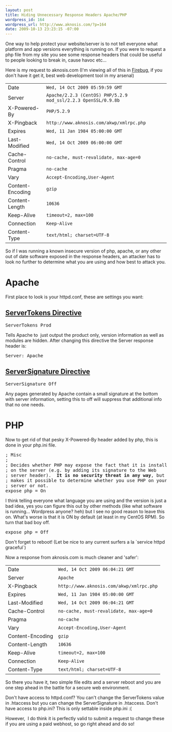 ```yaml
--- 
layout: post
title: Hiding Unnecessary Response Headers Apache/PHP
wordpress_id: 164
wordpress_url: http://www.aknosis.com/?p=164
date: 2009-10-13 23:23:15 -07:00
---
```

One way to help protect your website/server is to not tell everyone what platform and app versions everything is running on. If you were to request a php file from my site you see some response headers that could be useful to people looking to break in, cause havoc etc...

Here is my request to aknosis.com (I'm viewing all of this in <a href="http://getfirebug.com/">Firebug</a>, if you don't have it get it, best web development tool in my arsenal)
<table border="0" cellspacing="0" cellpadding="0">
<tbody>
<tr>
<td>Date</td>
<td><code>Wed, 14 Oct 2009 05:59:59 GMT</code></td>
</tr>
<tr>
<td>Server</td>
<td><code>Apache/2.2.3 (CentOS) PHP/5.2.9 mod_ssl/2.2.3 OpenSSL/0.9.8b</code></td>
</tr>
<tr>
<td>X-Powered-By</td>
<td><code>PHP/5.2.9</code></td>
</tr>
<tr>
<td>X-Pingback</td>
<td><code>http://www.aknosis.com/akwp/xmlrpc.php</code></td>
</tr>
<tr>
<td>Expires</td>
<td><code>Wed, 11 Jan 1984 05:00:00 GMT</code></td>
</tr>
<tr>
<td>Last-Modified</td>
<td><code>Wed, 14 Oct 2009 06:00:00 GMT</code></td>
</tr>
<tr>
<td>Cache-Control</td>
<td><code>no-cache, must-revalidate, max-age=0</code></td>
</tr>
<tr>
<td>Pragma</td>
<td><code>no-cache</code></td>
</tr>
<tr>
<td>Vary</td>
<td><code>Accept-Encoding,User-Agent</code></td>
</tr>
<tr>
<td>Content-Encoding</td>
<td><code>gzip</code></td>
</tr>
<tr>
<td>Content-Length</td>
<td><code>10636</code></td>
</tr>
<tr>
<td>Keep-Alive</td>
<td><code>timeout=2, max=100</code></td>
</tr>
<tr>
<td>Connection</td>
<td><code>Keep-Alive</code></td>
</tr>
<tr>
<td>Content-Type</td>
<td><code>text/html; charset=UTF-8</code></td>
</tr>
</tbody></table>
So if I was running a known insecure version of php, apache, or any other out of date software exposed in the response headers, an attacker has to look no further to determine what you are using and how best to attack you.
<h1>Apache</h1>
<!--more-->
First place to look is your httpd.conf, these are settings you want:
<h2><a href="http://httpd.apache.org/docs/2.2/mod/core.html#servertokens">ServerTokens Directive</a></h2>
<pre>ServerTokens Prod</pre>
Tells Apache to  just output the product only, version information as well as modules are hidden. After changing this directive the Server response header is:
<pre>Server: Apache</pre>
<h2><a href="http://httpd.apache.org/docs/2.2/mod/core.html#serversignature">ServerSignature Directive</a></h2>
<pre>ServerSignature Off
</pre>
Any pages generated by Apache contain a small signature at the bottom with server information, setting this to off will suppress that additional info that no one needs.
<h1>PHP</h1>
Now to get rid of that pesky X-Powered-By header added by php, this is done in your php.ini file.
<pre>; Misc
;
; Decides whether PHP may expose the fact that it is installed
; on the server (e.g. by adding its signature to the Web
; server header).  <strong>It is no security threat in any way</strong>, but it
; makes it possible to determine whether you use PHP on your
; server or not.
expose_php = On
</pre>
I think telling everyone what language you are using and the version is just a bad idea, yes you can figure this out by other methods (like what software is running... Wordpress anyone? heh) but I see no good reason to leave this on. What's worse is that it is ON by default (at least in my CentOS RPM). So turn that bad boy off.
<pre>expose_php = Off
</pre>
Don't forget to reboot! (Let be nice to any current surfers a la `service httpd graceful`)

Now a response from aknosis.com is much cleaner and 'safer':
<table class="netInfoHeadersText netInfoText netInfoHeadersTable " border="0" cellspacing="0" cellpadding="0">
<tbody class=" ">
<tr class=" ">
<td class="netInfoParamName ">Date</td>
<td class="netInfoParamValue "><code class=" ">Wed, 14 Oct 2009 06:04:21 GMT</code></td>
</tr>
<tr class=" ">
<td class="netInfoParamName ">Server</td>
<td class="netInfoParamValue "><code class=" ">Apache</code></td>
</tr>
<tr class=" ">
<td class="netInfoParamName ">X-Pingback</td>
<td class="netInfoParamValue "><code class=" ">http://www.aknosis.com/akwp/xmlrpc.php</code></td>
</tr>
<tr class=" ">
<td class="netInfoParamName ">Expires</td>
<td class="netInfoParamValue "><code class=" ">Wed, 11 Jan 1984 05:00:00 GMT</code></td>
</tr>
<tr class=" ">
<td class="netInfoParamName ">Last-Modified</td>
<td class="netInfoParamValue "><code class=" ">Wed, 14 Oct 2009 06:04:21 GMT</code></td>
</tr>
<tr class=" ">
<td class="netInfoParamName ">Cache-Control</td>
<td class="netInfoParamValue "><code class=" ">no-cache, must-revalidate, max-age=0</code></td>
</tr>
<tr class=" ">
<td class="netInfoParamName ">Pragma</td>
<td class="netInfoParamValue "><code class=" ">no-cache</code></td>
</tr>
<tr class=" ">
<td class="netInfoParamName ">Vary</td>
<td class="netInfoParamValue "><code class=" ">Accept-Encoding,User-Agent</code></td>
</tr>
<tr class=" ">
<td class="netInfoParamName ">Content-Encoding</td>
<td class="netInfoParamValue "><code class=" ">gzip</code></td>
</tr>
<tr class=" ">
<td class="netInfoParamName ">Content-Length</td>
<td class="netInfoParamValue "><code class=" ">10636</code></td>
</tr>
<tr class=" ">
<td class="netInfoParamName ">Keep-Alive</td>
<td class="netInfoParamValue "><code class=" ">timeout=2, max=100</code></td>
</tr>
<tr class=" ">
<td class="netInfoParamName ">Connection</td>
<td class="netInfoParamValue "><code class=" ">Keep-Alive</code></td>
</tr>
<tr class=" ">
<td class="netInfoParamName ">Content-Type</td>
<td class="netInfoParamValue "><code class=" ">text/html; charset=UTF-8</code></td>
</tr>
</tbody></table>
<div id="_mcePaste" style="overflow: hidden; position: absolute; left: -10000px; top: 717px; width: 1px; height: 1px;">service httpd graceful</div>
So there you have it, two simple file edits and a server reboot and you are one step ahead in the battle for a secure web environment.

Don't have access to httpd.conf? You can't change the ServerTokens value in .htaccess but you can change the ServerSignature in .htaccess.
Don't have access to php.ini? This is only settable inside php.ini :(

However,  I do think it is perfectly valid to submit a request to change these if you are using a paid webhost, so go right ahead and do so!
